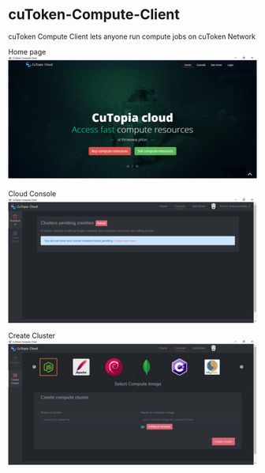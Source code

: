 # cuToken-Compute-Client
cuToken Compute Client lets anyone run compute jobs on cuToken Network

Home page
![alt text][Home page]

Cloud Console
![alt text][Cloud Console]

Create Cluster
![alt text][Create Cluster]


[Home page]: https://github.com/cutoken/cuToken-Compute-Client/blob/master/screenshots/computeClient1.png "Home page"
[Cloud Console]: https://github.com/cutoken/cuToken-Compute-Client/blob/master/screenshots/computeClient2.png "Cloud Console"
[Create Cluster]: https://github.com/cutoken/cuToken-Compute-Client/blob/master/screenshots/computeClient3.png "Create Cluster"
